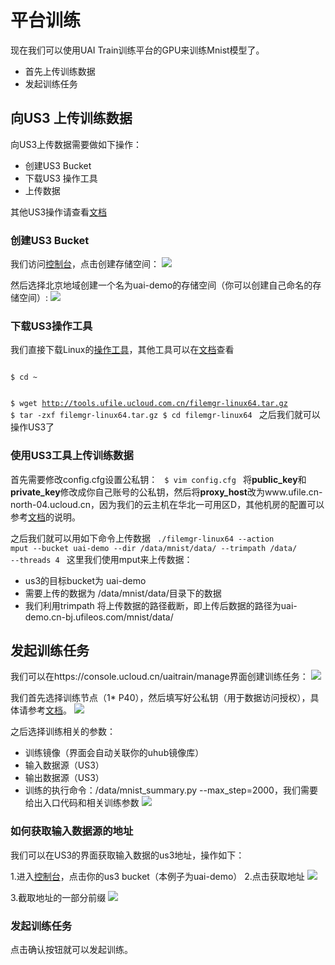 

# 平台训练
现在我们可以使用UAI Train训练平台的GPU来训练Mnist模型了。

  * 首先上传训练数据
  * 发起训练任务

## 向US3 上传训练数据
向US3上传数据需要做如下操作：

  * 创建US3 Bucket
  * 下载US3 操作工具
  * 上传数据

其他US3操作请查看[文档](uai-train/basic/ufile)

### 创建US3 Bucket
我们访问[控制台](https://console.ucloud.cn/ufile/ufile)，点击创建存储空间：
![](ai/uai-train/images/tutorial/tf-mnist/ufile-create.png)

然后选择北京地域创建一个名为uai-demo的存储空间（你可以创建自己命名的存储空间）: 
![](ai/uai-train/images/tutorial/tf-mnist/ufile-create2.png)

### 下载US3操作工具
我们直接下载Linux的[操作工具](http://tools.ufile.ucloud.com.cn/filemgr-linux64.tar.gz)，其他工具可以在[文档](uai-train/basic/ufile)查看

<code>
$ cd ~

$ wget http://tools.ufile.ucloud.com.cn/filemgr-linux64.tar.gz
$ tar -zxf filemgr-linux64.tar.gz
$ cd filemgr-linux64
</code>
之后我们就可以操作US3了

### 使用US3工具上传训练数据
首先需要修改config.cfg设置公私钥：
<code>
$ vim config.cfg
</code>
将**public\_key**和**private\_key**修改成你自己账号的公私钥，然后将**proxy\_host**改为www.ufile.cn-north-04.ucloud.cn，因为我们的云主机在华北一可用区D，其他机房的配置可以参考[文档](uai-train/basic/ufile)的说明。

之后我们就可以用如下命令上传数据
<code>
./filemgr-linux64 --action mput --bucket uai-demo --dir /data/mnist/data/  --trimpath /data/ --threads 4
</code>
这里我们使用mput来上传数据：

  * us3的目标bucket为 uai-demo
  * 需要上传的数据为 /data/mnist/data/目录下的数据
  * 我们利用trimpath 将上传数据的路径截断，即上传后数据的路径为uai-demo.cn-bj.ufileos.com/mnist/data/

## 发起训练任务
我们可以在https://console.ucloud.cn/uaitrain/manage界面创建训练任务：
![](ai/uai-train/images/tutorial/tf-mnist/train-step1.png)

我们首先选择训练节点（1* P40），然后填写好公私钥（用于数据访问授权），具体请参考[文档](uai-train/basic/key)。
![](ai/uai-train/images/tutorial/tf-mnist/train-step2.png)

之后选择训练相关的参数：
  * 训练镜像（界面会自动关联你的uhub镜像库）
  * 输入数据源（US3）
  * 输出数据源（US3）
  * 训练的执行命令：/data/mnist\_summary.py \-\-max\_step=2000，我们需要给出入口代码和相关训练参数
![](ai/uai-train/images/tutorial/tf-mnist/train-step3.png)

### 如何获取输入数据源的地址
我们可以在US3的界面获取输入数据的us3地址，操作如下：

1.进入[控制台](https://console.ucloud.cn/ufile/ufile)，点击你的us3 bucket（本例子为uai-demo）
2.点击获取地址 
![](ai/uai-train/images/tutorial/tf-mnist/train-ufile-step1.png)

3.截取地址的一部分前缀 
![](ai/uai-train/images/tutorial/tf-mnist/train-ufile-step2.png)

### 发起训练任务
点击确认按钮就可以发起训练。

